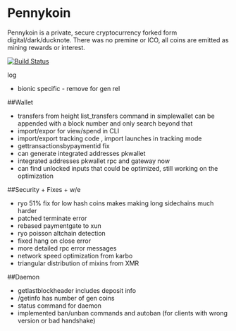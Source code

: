 # Pennykoin

   Pennykoin is a private, secure cryptocurrency forked form digital/dark/ducknote.  There was no premine or ICO, all coins are emitted as mining rewards or interest.

[![Build Status](https://travis-ci.org/Pennykoin/Pennykoin.svg?branch=jtest)](https://travis-ci.org/Pennykoin/Pennykoin)

log 
* bionic specific - remove for gen rel

##Wallet
* transfers from height list_transfers command in simplewallet can be appended with a block number and only search beyond that
* import/expor for view/spend in CLI
* import/export tracking code , import launches in tracking mode
* gettransactionsbypaymentid fix
* can generate integrated addresses pkwallet
* integrated addresses pkwallet rpc and gateway now
* can find unlocked inputs that could be optimized, still working on the optimization

##Security + Fixes + w/e
* ryo 51% fix for low hash coins makes making long sidechains much harder
* patched terminate error
* rebased paymentgate to xun
* ryo poisson altchain detection
* fixed hang on close error
* more detailed rpc error messages
* network speed optimization from karbo
* triangular distribution of mixins from XMR


##Daemon
* getlastblockheader includes deposit info
* /getinfo has number of gen coins
* status command for daemon
* implemented ban/unban commands and autoban (for clients with wrong version or bad handshake)













